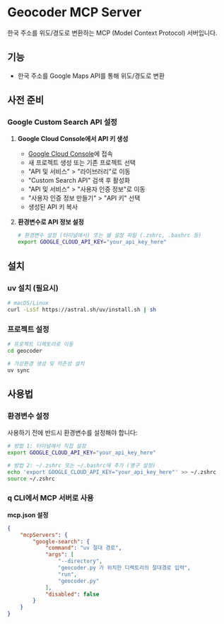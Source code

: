 # Geocoder MCP Server

한국 주소를 위도/경도로 변환하는 MCP (Model Context Protocol) 서버입니다.

## 기능

- 한국 주소를 Google Maps API를 통해 위도/경도로 변환

## 사전 준비

### Google Custom Search API 설정

1. **Google Cloud Console에서 API 키 생성**
   - [Google Cloud Console](https://console.cloud.google.com/)에 접속
   - 새 프로젝트 생성 또는 기존 프로젝트 선택
   - "API 및 서비스" > "라이브러리"로 이동
   - "Custom Search API" 검색 후 활성화
   - "API 및 서비스" > "사용자 인증 정보"로 이동
   - "사용자 인증 정보 만들기" > "API 키" 선택
   - 생성된 API 키 복사

2. **환경변수로 API 정보 설정**
   ```bash
   # 환경변수 설정 (터미널에서) 또는 쉘 설정 파일 (.zshrc, .bashrc 등) 
   export GOOGLE_CLOUD_API_KEY="your_api_key_here"
   ```

## 설치

### uv 설치 (필요시)
```bash
# macOS/Linux
curl -LsSf https://astral.sh/uv/install.sh | sh
```

### 프로젝트 설정
```bash
# 프로젝트 디렉토리로 이동
cd geocoder

# 가상환경 생성 및 의존성 설치
uv sync
```


## 사용법

### 환경변수 설정
사용하기 전에 반드시 환경변수를 설정해야 합니다:

```bash
# 방법 1: 터미널에서 직접 설정
export GOOGLE_CLOUD_API_KEY="your_api_key_here"

# 방법 2: ~/.zshrc 또는 ~/.bashrc에 추가 (영구 설정)
echo 'export GOOGLE_CLOUD_API_KEY="your_api_key_here"' >> ~/.zshrc
source ~/.zshrc
```

### q CLI에서 MCP 서버로 사용

**mcp.json 설정**
```json
{
    "mcpServers": {
        "google-search": {
            "command": "uv 절대 경로",
            "args": [
                "--directory",
                "geocoder.py 가 위치한 디렉토리의 절대경로 입력",
                "run",
                "geocoder.py"
            ],
            "disabled": false
        }
    }
}
```

